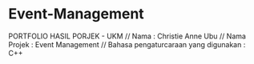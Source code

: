 # Event-Management
PORTFOLIO HASIL PORJEK - UKM //
Nama : Christie Anne Ubu // 
Nama Projek : Event Management //
Bahasa pengaturcaraan yang digunakan : C++ 
